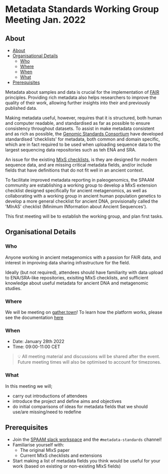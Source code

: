 # Metadata Standards Working Group Meeting Jan. 2022

## About

<!-- TOC depthfrom:2 -->

- [About](#about)
- [Organisational Details](#organisational-details)
	- [Who](#who)
	- [Where](#where)
	- [When](#when)
	- [What](#what)
- [Prerequisites](#prerequisites)

<!-- /TOC -->

Metadata about samples and data is crucial for the implementation of [FAIR](https://doi.org/10.1038/sdata.2016.18) principles. Providing rich metadata also helps researchers to improve the quality of their work, allowing further insights into their and previously published data.

Making metadata useful, however, requires that it is structured, both human and computer readable, and standardised as far as possible to ensure consistency throughout datasets. To assist in make metadata consistent and as rich as possible, the [Genomic Standards Consortium](https://gensc.org/) have developed standardised 'checklists' for metadata, both common and domain specific, which are in fact required to be used when uploading sequence data to the largest sequencing data repositories such as teh ENA and SRA.

An issue for the existing [MIxS checklists](https://gensc.org/mixs/), is they are designed for modern sequence data, and are missing critical metadata fields, and/or include fields that have definitions that do not fit well in an ancient context.

To facilitate improved metadata reporting in paleogenomics, the SPAAM community are establishing a working group to develop a MIxS extension checklist designed specifically for ancient metagenomics, as well as collaborating with a working group in ancient human population genetics to develop a more general checklist for ancient DNA, provisionally called the 'MInAS' checklist (Minimum INformation about Ancient Sequences').

This first meeting will be to establish the working group, and plan first tasks.

## Organisational Details

### Who

Anyone working in ancient metagenomics with a passion for FAIR data, and interest in improving data sharing infrastructure for the field.

Ideally (but not required), attendees should have familiarity with data upload to ENA/SRA-like repositories, exisiting MIxS checklists, and sufficient knowledge about useful metadata for ancient DNA and metagenomic studies.

### Where

We will be meeting on [gather.town](https://gather.town/app/PlXjb0deog0B4JCq/spaam-community)! To learn how the platform works, please see the documentation [here](https://support.gather.town/help/movement-and-basics)

### When

- Date: January 28th 2022
- Time: 09:00-11:00 CET

> 💡 All meeting material and discussions will be shared after the event. Future meeting times will also be optimised to account for timezones.

### What

In this meeting we will;

- carry out introductions of attendees
- introduce the project and define aims and objectives
- do initial comparisons of ideas for metadata fields that we should use/are missing/need to redefine

## Prerequisites

- Join the [SPAAM slack workspace](../../home.md) and the `#metadata-standards` channel!
- Familiarise yourself with:
  - The original MIxS paper
  - Current MIxS checklists and extensions
- Start making a list of metadata fields you think would be useful for your work (based on existing or non-existing MIxS fields)
